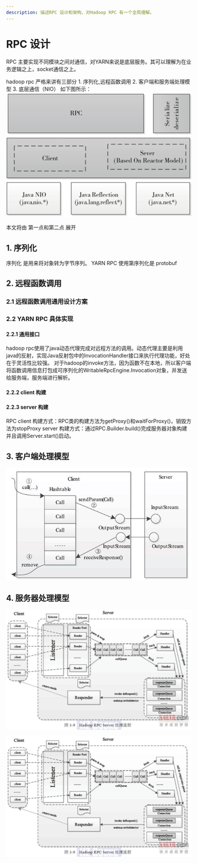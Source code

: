 ```yaml
---
description: 描述RPC 设计和架构，对Hadoop RPC 有一个全局理解。
---
```


# RPC 设计

RPC 主要实现不同模块之间对通信，对YARN来说是底层服务。其可以理解为在业务逻辑之上，socket通信之上。

hadoop rpc 严格来讲有三部分 1. 序列化,远程函数调用 2. 客户端和服务端处理模型 3. 底层通信（NIO） 如下图所示：  
![](../.gitbook/assets/rpc1.png)

本文将由 第一点和第二点 展开

## 1. 序列化

序列化 是用来将对象转为字节序列。 YARN RPC 使用第序列化是 protobuf

## 2. 远程函数调用

### 2.1 远程函数调用通用设计方案

### 2.2 YARN RPC 具体实现

#### 2.2.1 通用接口

hadoop rpc使用了java动态代理完成对远程方法的调用。动态代理主要是利用java的反射，实现Java反射包中的InvocationHandler接口来执行代理功能，好处在于灵活性比较强。 对于hadoop的invoke方法，因为函数不在本地，所以客户端将函数调用信息打包成可序列化的WritableRpcEngine.Invocation对象，并发送给服务端，服务端进行解析。

#### 2.2.2 client 构建

#### 2.2.3 server 构建

RPC client 构建方式：RPC类的构建方法为getProxy\(\)和waitForProxy\(\)，销毁方法为stopProxy server 构建方式：通过RPC.Builder.build\(\)完成服务器对象构建并且调用Server.start\(\)启动。

## 3. 客户端处理模型

![](../.gitbook/assets/rpc3.png)

## 4. 服务器处理模型

![](../.gitbook/assets/rpc4.png)

![](../.gitbook/assets/rpc4%20%281%29.png)

